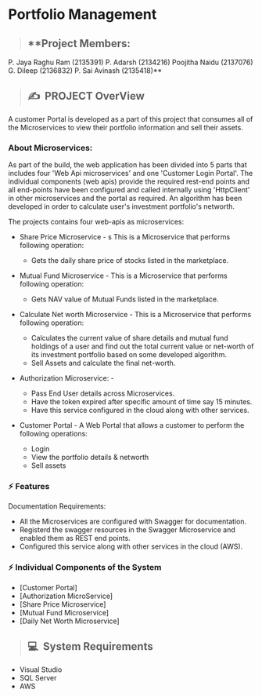 # **Portfolio Management**

>## **Project Members:
P. Jaya Raghu Ram  (2135391)
P. Adarsh (2134216)
Poojitha Naidu (2137076)
G. Dileep (2136832)
P. Sai Avinash (2135418)**
>## ✍&nbsp; PROJECT OverView

A customer Portal is developed as a part of this project that consumes all of the Microservices to view their portfolio information and sell their assets.

### About Microservices:

As part of the build, the web application has been divided into 5 parts that includes four 'Web Api microservices' and one 'Customer Login Portal'. The individual components
(web apis) provide the required rest-end points and all end-points have been configured and called internally using 'HttpClient' in other microservices and the portal as required. An algorithm has been developed in order to calculate user's investment portfolio's networth.  

The projects contains four web-apis as microservices: 

- Share Price Microservice - s
  This is a Microservice that performs following operation: 
  - Gets the daily share price of stocks listed in the marketplace.
  
- Mutual Fund Microservice - 
  This is a Microservice that performs following operation: 
  - Gets NAV value of Mutual Funds listed in the marketplace.

- Calculate Net worth Microservice - 
  This is a Microservice that performs following operation: 
  - Calculates the current value of share details and mutual fund holdings of a user and find out the total current value or net-worth of its investment portfolio based on some developed algorithm.
  - Sell Assets and calculate the final net-worth.
  
- Authorization Microservice: - 
  - Pass End User details across Microservices.
  - Have the token expired after specific amount of time say 15 minutes.
  - Have this service configured in the cloud along with other services.
  
- Customer Portal - 
  A Web Portal that allows a customer to perform the following operations:
  - Login 
  - View the portfolio details & networth 
  - Sell assets
  
 ### ⚡ Features
 Documentation Requirements:
- All the Microservices are configured with Swagger for documentation.
- Registerd the swagger resources in the Swagger Microservice and enabled them as REST end points.
- Configured this service along with other services in the cloud (AWS).

### ⚡ Individual Components of the System
- [Customer Portal]
- [Authorization MicroService]
- [Share Price Microservice]
- [Mutual Fund Microservice]
- [Daily Net Worth Microservice]

>## 💻&nbsp; System Requirements
- Visual Studio 
- SQL Server
- AWS
